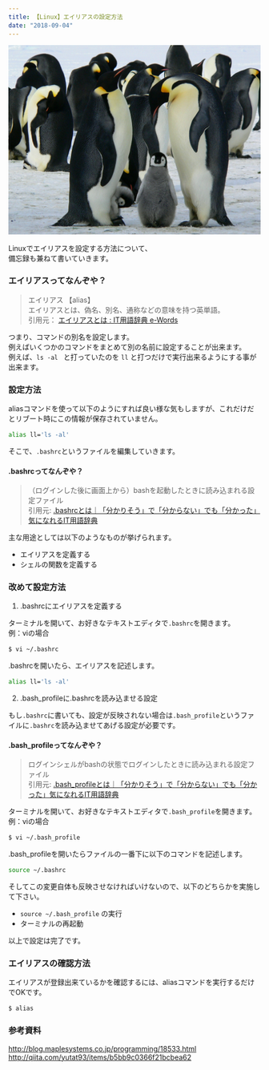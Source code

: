 ```yaml
---
title: 【Linux】エイリアスの設定方法
date: "2018-09-04"
---
```


![Penguins](./penguins.jpg)  

Linuxでエイリアスを設定する方法について、  
備忘録も兼ねて書いていきます。

### エイリアスってなんぞや？
> エイリアス 【alias】  
> エイリアスとは、偽名、別名、通称などの意味を持つ英単語。  
> 引用元： [エイリアスとは : IT用語辞典 e-Words](http://e-words.jp/w/%E3%82%A8%E3%82%A4%E3%83%AA%E3%82%A2%E3%82%B9.html)

つまり、コマンドの別名を設定します。  
例えばいくつかのコマンドをまとめて別の名前に設定することが出来ます。  
例えば、``ls -al `` と打っていたのを ``ll`` と打つだけで実行出来るようにする事が出来ます。

### 設定方法
aliasコマンドを使って以下のようにすれば良い様な気もしますが、これだけだとリブート時にこの情報が保存されていません。  

```bash
alias ll='ls -al'
```

そこで、``.bashrc``というファイルを編集していきます。

#### .bashrcってなんぞや？
> （ログインした後に画面上から）bashを起動したときに読み込まれる設定ファイル  
> 引用元: [.bashrcとは｜「分かりそう」で「分からない」でも「分かった」気になれるIT用語辞典](https://wa3.i-3-i.info/word13649.html)

主な用途としては以下のようなものが挙げられます。

* エイリアスを定義する  
* シェルの関数を定義する  

### 改めて設定方法

1. .bashrcにエイリアスを定義する

ターミナルを開いて、お好きなテキストエディタで``.bashrc``を開きます。  
例：viの場合  

```bash
$ vi ~/.bashrc
```

.bashrcを開いたら、エイリアスを記述します。

```bash
alias ll='ls -al'
```

2. .bash_profileに.bashrcを読み込ませる設定

もし``.bashrc``に書いても、設定が反映されない場合は``.bash_profile``というファイルに``.bashrc``を読み込ませてあげる設定が必要です。

#### .bash_profileってなんぞや？
> ログインシェルがbashの状態でログインしたときに読み込まれる設定ファイル  
> 引用元: [.bash_profileとは｜「分かりそう」で「分からない」でも「分かった」気になれるIT用語辞典](https://wa3.i-3-i.info/word13650.html)

ターミナルを開いて、お好きなテキストエディタで``.bash_profile``を開きます。  
例：viの場合  

```bash
$ vi ~/.bash_profile
```

.bash_profileを開いたらファイルの一番下に以下のコマンドを記述します。

```bash
source ~/.bashrc
```

そしてこの変更自体も反映させなければいけないので、以下のどちらかを実施して下さい。  

* ``source ~/.bash_profile`` の実行
* ターミナルの再起動

以上で設定は完了です。  

### エイリアスの確認方法
エイリアスが登録出来ているかを確認するには、aliasコマンドを実行するだけでOKです。

```bash
$ alias
```

### 参考資料
<http://blog.maplesystems.co.jp/programming/18533.html>
<http://qiita.com/yutat93/items/b5bb9c0366f21bcbea62>
